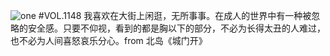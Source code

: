 ![one](http://image.wufazhuce.com/FmcxIJfXaKkmJQhvdRIr7yAACJdJ)
#VOL.1148
我喜欢在大街上闲逛，无所事事。在成人的世界中有一种被忽略的安全感。只要不仰视，看到的都是胸以下的部分，不必为长得太丑的人难过，也不必为人间喜怒哀乐分心。from 北岛《城门开》